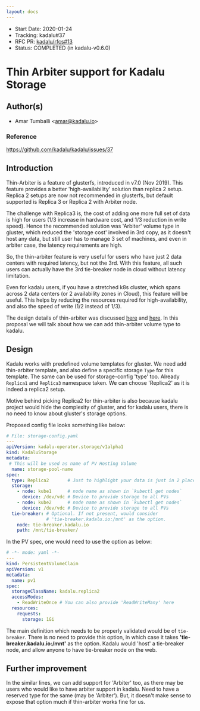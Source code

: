 ```yaml
---
layout: docs
---
```

- Start Date: 2020-01-24
- Tracking: kadalu#37
- RFC PR: [kadalu/rfcs#13](https://github.com/kadalu/rfcs/pull/13)
- Status: COMPLETED (in kadalu-v0.6.0)

# Thin Arbiter support for Kadalu Storage


## Author(s)

- Amar Tumballi \<amar@kadalu.io\>

### Reference

https://github.com/kadalu/kadalu/issues/37


## Introduction

Thin-Arbiter is a feature of glusterfs, introduced in v7.0 (Nov 2019). This feature provides a better 'high-availability' solution than replica 2 setup. Replica 2 setups are now not recommended in glusterfs, but default supported is Replica 3 or Replica 2 with Arbiter node. 

The challenge with Replica3 is, the cost of adding one more full set of data is high for users (1/3 increase in hardware cost, and 1/3 reduction in write speed). Hence the recommended solution was 'Arbiter' volume type in gluster, which reduced the 'storage cost' involved in 3rd copy, as it doesn't host any data, but still user has to manage 3 set of machines, and even in arbiter case, the latency requirements are high.


So, the thin-arbiter feature is very useful for users who have just 2 data centers with required latency, but not the 3rd. With this feature, all such users can actually have the 3rd tie-breaker node in cloud without latency limitation.

Even for kadalu users, if you have a stretched k8s cluster, which spans across 2 data centers (or 2 availability zones in Cloud), this feature will be useful. This helps by reducing the resources required for high-availability, and also the speed of write (1/2 instead of 1/3).

The design details of thin-arbiter was discussed [here](https://github.com/gluster/glusterfs/issues/352) and [here](https://docs.gluster.org/en/latest/Administrator%20Guide/Thin-Arbiter-Volumes/). In this proposal we will talk about how we can add thin-arbiter volume type to kadalu.


## Design

Kadalu works with predefined volume templates for gluster. We need add thin-arbiter template, and also define a specific storage `Type` for this template. The same can be used for storage-config 'type' too. Already `Replica1` and `Replica3` namespace taken. We can choose 'Replica2' as it is indeed a replica2 setup.

Motive behind picking Replica2 for thin-arbiter is also because kadalu project would hide the complexity of gluster, and for kadalu users, there is no need to know about gluster's storage options.

Proposed config file looks something like below:

```yaml
# File: storage-config.yaml
---
apiVersion: kadalu-operator.storage/v1alpha1
kind: KadaluStorage
metadata:
 # This will be used as name of PV Hosting Volume
  name: storage-pool-name
spec:
  type: Replica2       # Just to highlight your data is just in 2 places.
  storage:
    - node: kube1      # node name as shown in `kubectl get nodes`
      device: /dev/vdc # Device to provide storage to all PVs
    - node: kube2      # node name as shown in `kubectl get nodes`
      device: /dev/vdc # Device to provide storage to all PVs
  tie-breaker: # Optional. If not present, would consider
               # 'tie-breaker.kadalu.io:/mnt' as the option.
    node: tie-breaker.kadalu.io
    path: /mnt/tie-breaker/
```

In the PV spec, one would need to use the option as below:

```yaml
# -*- mode: yaml -*-
---
kind: PersistentVolumeClaim
apiVersion: v1
metadata:
  name: pv1
spec:
  storageClassName: kadalu.replica2
  accessModes:
    - ReadWriteOnce # You can also provide 'ReadWriteMany' here
  resources:
    requests:
      storage: 1Gi
```

The main definition which needs to be properly validated would be of `tie-breaker`. There is no need to provide this option, in which case it takes **'tie-breaker.kadalu.io:/mnt'** as the option. Kadalu would 'host' a tie-breaker node, and allow anyone to have tie-breaker node on the web.

## Further improvement

In the similar lines, we can add support for 'Arbiter' too, as there may be users who would like to have arbiter support in kadalu. Need to have a reserved type for the same (may be 'Arbiter'). But, it doesn't make sense to expose that option much if thin-arbiter works fine for us.
